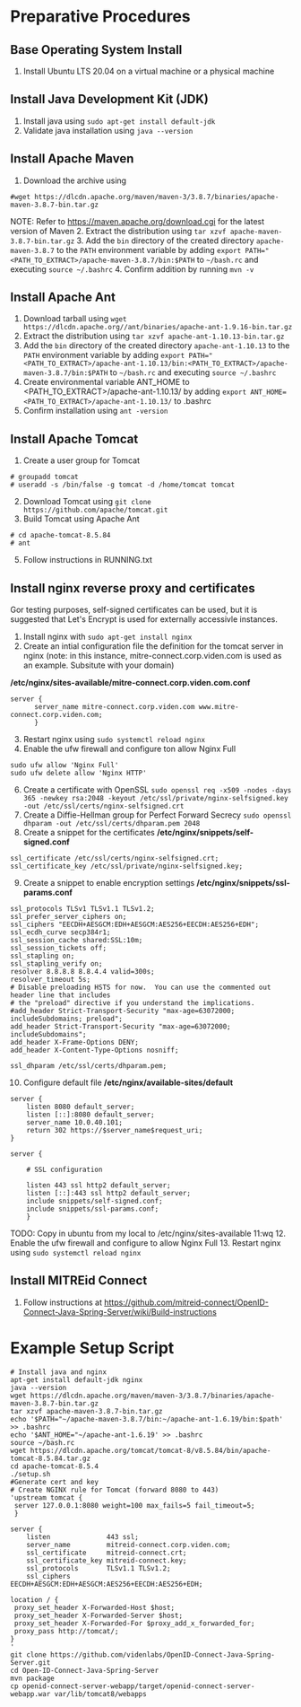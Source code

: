 # Preparative Procedures
## Base Operating System Install
1. Install Ubuntu LTS 20.04 on a virtual machine or a physical machine
## Install Java Development Kit (JDK)
1. Install java using ```sudo apt-get install default-jdk```
2. Validate java installation using ```java --version```
## Install Apache Maven
1. Download the archive using 
```
#wget https://dlcdn.apache.org/maven/maven-3/3.8.7/binaries/apache-maven-3.8.7-bin.tar.gz
```
NOTE: Refer to https://maven.apache.org/download.cgi for the latest version of Maven
2. Extract the distribution using ```tar xzvf apache-maven-3.8.7-bin.tar.gz```
3. Add the ```bin``` directory of the created directory ```apache-maven-3.8.7``` to the ```PATH``` environment variable by adding ```export PATH="<PATH_TO_EXTRACT>/apache-maven-3.8.7/bin:$PATH``` to ```~/bash.rc``` and executing ```source ~/.bashrc```
4. Confirm addition by running ```mvn -v```
## Install Apache Ant
1. Download tarball using ```wget https://dlcdn.apache.org//ant/binaries/apache-ant-1.9.16-bin.tar.gz```
2. Extract the distribution using ```tar xzvf apache-ant-1.10.13-bin.tar.gz```
3. Add the ```bin``` directory of the created directory ```apache-ant-1.10.13``` to the ```PATH``` environment variable by adding ```export PATH="<PATH_TO_EXTRACT>/apache-ant-1.10.13/bin:<PATH_TO_EXTRACT>/apache-maven-3.8.7/bin:$PATH``` to ```~/bash.rc``` and executing ```source ~/.bashrc```
4. Create environmental variable ANT_HOME to <PATH_TO_EXTRACT>/apache-ant-1.10.13/ by adding ```export ANT_HOME=<PATH_TO_EXTRACT>/apache-ant-1.10.13/``` to .bashrc
5. Confirm installation using ```ant -version```

## Install Apache Tomcat

1. Create a user group for Tomcat
```
# groupadd tomcat
# useradd -s /bin/false -g tomcat -d /home/tomcat tomcat
```
2. Download Tomcat using ```git clone https://github.com/apache/tomcat.git```
3. Build Tomcat using Apache Ant
```
# cd apache-tomcat-8.5.84
# ant
```
5. Follow instructions in RUNNING.txt

## Install nginx reverse proxy and certificates
Gor testing purposes, self-signed certificates can be used, but it is suggested that Let's Encrypt is used for externally accessivle instances.

1. Install nginx with ```sudo apt-get install nginx```
2. Create an intial configuration file the definition for the tomcat server in nginx (note: in this instance, mitre-connect.corp.viden.com is used as an example. Subsitute with your domain)

**/etc/nginx/sites-available/mitre-connect.corp.viden.com.conf**
```
server {
      server_name mitre-connect.corp.viden.com www.mitre-connect.corp.viden.com;
      }
```
 3. Restart nginx using ```sudo systemctl reload nginx```
 4. Enable the ufw firewall and configure ton allow Nginx Full
```
sudo ufw allow 'Nginx Full'
sudo ufw delete allow 'Nginx HTTP'
```
 6. Create a certificate with OpenSSL ```sudo openssl req -x509 -nodes -days 365 -newkey rsa:2048 -keyout /etc/ssl/private/nginx-selfsigned.key -out /etc/ssl/certs/nginx-selfsigned.crt```
 7. Create a Diffie-Hellman group for Perfect Forward Secrecy ```sudo openssl dhparam -out /etc/ssl/certs/dhparam.pem 2048```
 8. Create a snippet for the certificates
 **/etc/nginx/snippets/self-signed.conf**
 ```
ssl_certificate /etc/ssl/certs/nginx-selfsigned.crt;
ssl_certificate_key /etc/ssl/private/nginx-selfsigned.key;
 ```
 9. Create a snippet to enable encryption settings
 **/etc/nginx/snippets/ssl-params.conf**
 ```
ssl_protocols TLSv1 TLSv1.1 TLSv1.2;
ssl_prefer_server_ciphers on;
ssl_ciphers "EECDH+AESGCM:EDH+AESGCM:AES256+EECDH:AES256+EDH";
ssl_ecdh_curve secp384r1;
ssl_session_cache shared:SSL:10m;
ssl_session_tickets off;
ssl_stapling on;
ssl_stapling_verify on;
resolver 8.8.8.8 8.8.4.4 valid=300s;
resolver_timeout 5s;
# Disable preloading HSTS for now.  You can use the commented out header line that includes
# the "preload" directive if you understand the implications.
#add_header Strict-Transport-Security "max-age=63072000; includeSubdomains; preload";
add_header Strict-Transport-Security "max-age=63072000; includeSubdomains";
add_header X-Frame-Options DENY;
add_header X-Content-Type-Options nosniff;

ssl_dhparam /etc/ssl/certs/dhparam.pem;
```
10. Configure default file
**/etc/nginx/available-sites/default**
```
server {
    listen 8080 default_server;
    listen [::]:8080 default_server;
    server_name 10.0.40.101;
    return 302 https://$server_name$request_uri;
}

server {

    # SSL configuration

    listen 443 ssl http2 default_server;
    listen [::]:443 ssl http2 default_server;
    include snippets/self-signed.conf;
    include snippets/ssl-params.conf;
    }
```
TODO: Copy in ubuntu from my local to /etc/nginx/sites-available
 11:wq
 12. Enable the ufw firewall and configure to allow Nginx Full
 13. Restart nginx using ```sudo systemctl reload nginx```  
      
## Install MITREid Connect
1. Follow instructions at https://github.com/mitreid-connect/OpenID-Connect-Java-Spring-Server/wiki/Build-instructions
# Example Setup Script
```
# Install java and nginx
apt-get install default-jdk nginx
java --version
wget https://dlcdn.apache.org/maven/maven-3/3.8.7/binaries/apache-maven-3.8.7-bin.tar.gz
tar xzvf apache-maven-3.8.7-bin.tar.gz
echo '$PATH="~/apache-maven-3.8.7/bin:~/apache-ant-1.6.19/bin:$path' >> .bashrc
echo '$ANT_HOME="~/apache-ant-1.6.19' >> .bashrc
source ~/bash.rc
wget https://dlcdn.apache.org/tomcat/tomcat-8/v8.5.84/bin/apache-tomcat-8.5.84.tar.gz
cd apache-tomcat-8.5.4
./setup.sh
#Generate cert and key
# Create NGINX rule for Tomcat (forward 8080 to 443)
'upstream tomcat {
 server 127.0.0.1:8080 weight=100 max_fails=5 fail_timeout=5;
 }
 
server {
    listen              443 ssl;
    server_name         mitreid-connect.corp.viden.com;
    ssl_certificate     mitreid-connect.crt;
    ssl_certificate_key mitreid-connect.key;
    ssl_protocols       TLSv1.1 TLSv1.2;
    ssl_ciphers         EECDH+AESGCM:EDH+AESGCM:AES256+EECDH:AES256+EDH;

location / {
 proxy_set_header X-Forwarded-Host $host;
 proxy_set_header X-Forwarded-Server $host;
 proxy_set_header X-Forwarded-For $proxy_add_x_forwarded_for;
 proxy_pass http://tomcat/;
}
'
git clone https://github.com/videnlabs/OpenID-Connect-Java-Spring-Server.git
cd Open-ID-Connect-Java-Spring-Server
mvn package
cp openid-connect-server-webapp/target/openid-connect-server-webapp.war var/lib/tomcat8/webapps
```
